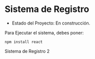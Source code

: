 <h1> Sistema de Registro </h1> 

- Estado del Proyecto: En construcción.

Para Ejecutar el sistema, debes poner:

```npm install react ```

Sistema de Registro 2
